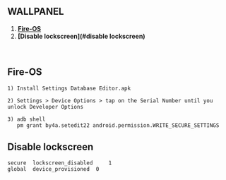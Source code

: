 ## WALLPANEL

1. **[Fire-OS](#fire-os)**
2. **[Disable lockscreen](#disable lockscreen)**

<br/>

## Fire-OS

```
1) Install Settings Database Editor.apk

2) Settings > Device Options > tap on the Serial Number until you unlock Developer Options

3) adb shell
   pm grant by4a.setedit22 android.permission.WRITE_SECURE_SETTINGS
```

## Disable lockscreen

```
secure 	lockscreen_disabled 	1
global 	device_provisioned 	0
```
